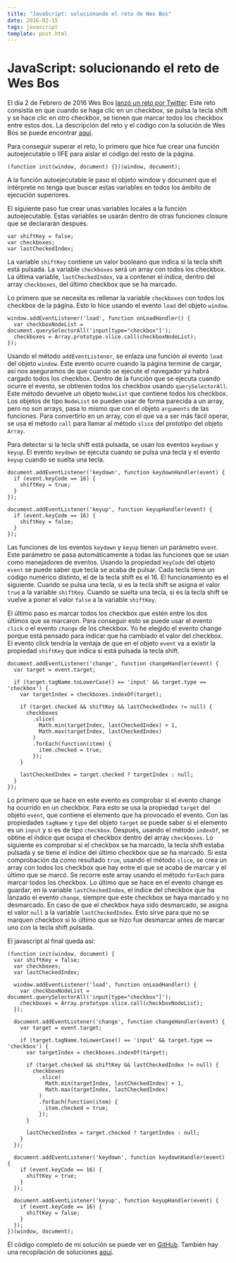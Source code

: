```yaml
---
title: "JavaScript: solucionando el reto de Wes Bos"
date: 2016-02-15
tags: javascript
template: post.html
---
```


# JavaScript: solucionando el reto de Wes Bos

El día 2 de Febrero de 2016 Wes Bos [lanzó un reto por Twitter](https://twitter.com/wesbos/status/694530601286676480). Este reto consistía en que cuando se haga clic en un checkbox, se pulsa la tecla shift y se hace clic en otro checkbox, se tienen que marcar todos los checkbox entre estos dos. La descripción del reto y el código con la solución de Wes Bos se puede encontrar [aquí](http://codepen.io/wesbos/pen/zrLjYq).

Para conseguir superar el reto, lo primero que hice fue crear una función autoejecutable o IIFE para aislar el código del resto de la página.

```
(function init(window, document) {})(window, document);
```

A la función autoejecutable le paso el objeto window y document que el intérprete no tenga que buscar estas variables en todos los ámbito de ejecución superiores.

El siguiente paso fue crear unas variables locales a la función autoejecutable. Estas variables se usarán dentro de otras funciones closure que se declararán después.

```
var shiftKey = false;
var checkboxes;
var lastCheckedIndex;
```

La variable `shiftKey` contiene un valor booleano que indica si la tecla shift está pulsada. La variable `checkboxes` será un array con todos los checkbox. La última variable, `lastCheckedIndex`, va a contener el índice, dentro del array `checkboxes`, del último checkbox que se ha marcado.

Lo primero que se necesita es rellenar la variable `checkboxes` con todos los checkbox de la página. Esto lo hice usando el evento `load` del objeto `window`.

```
window.addEventListener('load', function onLoadHandler() {
  var checkboxNodeList = document.querySelectorAll('input[type="checkbox"]');
  checkboxes = Array.prototype.slice.call(checkboxNodeList);
});
```

Usando el método `addEventListener`, se enlaza una función al evento `load` del objeto `window`. Este evento ocurre cuando la página termine de cargar, así nos aseguramos de que cuando se ejecute el navegador ya habrá cargado todos los checkbox. Dentro de la función que se ejecuta cuando ocurre el evento, se obtienen todos los checkbox usando `querySelectorAll`. Este método devuelve un objeto `NodeList` que contiene todos los checkbox. Los objetos de tipo `NodeList` se pueden usar de forma parecida a un array, pero no son arrays, pasa lo mismo que con el objeto `arguments` de las funciones. Para convertirlo en un array, con el que va a ser más fácil operar, se usa el método `call` para llamar al método `slice` del prototipo del objeto `Array`.

Para detectar si la tecla shift está pulsada, se usan los eventos `keydown` y `keyup`. El evento `keydown` se ejecuta cuando se pulsa una tecla y el evento `keyup` cuando se suelta una tecla.

```
document.addEventListener('keydown', function keydownHandler(event) {
  if (event.keyCode == 16) {
    shiftKey = true;
  }
});

document.addEventListener('keyup', function keyupHandler(event) {
  if (event.keyCode == 16) {
    shiftKey = false;
  }
});
```

Las funciones de los eventos `keydown` y `keyup` tienen un parámetro `event`. Este parámetro se pasa automáticamente a todas las funciones que se usan como manejadores de eventos. Usando la propiedad `keyCode` del objeto `event` se puede saber que tecla se acaba de pulsar. Cada tecla tiene un código numérico distinto, el de la tecla shift es el 16.
El funcionamiento es el siguiente. Cuando se pulsa una tecla, si es la tecla shift se asigna el valor `true` a la variable `shiftKey`. Cuando se suelta una tecla, si es la tecla shift se vuelve a poner el valor `false` a la variable `shiftKey`.

El último paso es marcar todos los checkbox que estén entre los dos últimos que se marcaron. Para conseguir esto se puede usar el evento `click` o el evento `change` de los checkbox. Yo he elegido el evento change porque está pensado para indicar que ha cambiado el valor del checkbox. El evento click tendría la ventaja de que en el objeto `event` va a existir la propiedad `shiftKey` que indica si está pulsada la tecla shift.

```
document.addEventListener('change', function changeHandler(event) {
  var target = event.target;

  if (target.tagName.toLowerCase() == 'input' && target.type == 'checkbox') {
    var targetIndex = checkboxes.indexOf(target);

    if (target.checked && shiftKey && lastCheckedIndex != null) {
      checkboxes
        .slice(
          Math.min(targetIndex, lastCheckedIndex) + 1,
          Math.max(targetIndex, lastCheckedIndex)
        )
        .forEach(function(item) {
          item.checked = true;
        });
    }
    
    lastCheckedIndex = target.checked ? targetIndex : null;
  }
});
```

Lo primero que se hace en este evento es comprobar si el evento change ha ocurrido en un checkbox. Para esto se usa la propiedad `target` del objeto `event`, que contiene el elemento que ha provocado el evento. Con las propiedades `tagName` y `type` del objeto `target` se puede saber si el elemento es un `input` y si es de tipo `checkbox`. Después, usando el método `indexOf`, se obtine el índice que ocupa el checkbox dentro del array `checkboxes`. Lo siguiente es comprobar si el checkbox se ha marcado, la tecla shift estaba pulsada y se tiene el índice del último checkbox que se ha marcado. Si esta comprobación da como resultado `true`, usando el método `slice`, se crea un array con todos los checkbox que hay entre el que se acaba de marcar y el último que se marcó. Se recorre este array usando el método `forEach` para marcar todos los checkbox. Lo último que se hace en el evento change es guardar, en la variable `lastCheckedIndex`, el índice del checkbox que ha lanzado el evento `change`, siempre que este checkbox se haya marcado y no desmarcado. En caso de que el checkbox haya sido desmarcado, se asigna el valor `null` a la variable `lastCheckedIndex`. Esto sirve para que no se marquen checkbox si lo último que se hizo fue desmarcar antes de marcar uno con la tecla shift pulsada.

El javascript al final queda así:

```
(function init(window, document) {
  var shiftKey = false;
  var checkboxes;
  var lastCheckedIndex;

  window.addEventListener('load', function onLoadHandler() {
    var checkboxNodeList = document.querySelectorAll('input[type="checkbox"]');
    checkboxes = Array.prototype.slice.call(checkboxNodeList);
  });

  document.addEventListener('change', function changeHandler(event) {
    var target = event.target;

    if (target.tagName.toLowerCase() == 'input' && target.type == 'checkbox') {
      var targetIndex = checkboxes.indexOf(target);

      if (target.checked && shiftKey && lastCheckedIndex != null) {
        checkboxes
          .slice(
            Math.min(targetIndex, lastCheckedIndex) + 1,
            Math.max(targetIndex, lastCheckedIndex)
          )
          .forEach(function(item) {
            item.checked = true;
          });
      }
      
      lastCheckedIndex = target.checked ? targetIndex : null;
    }
  });

  document.addEventListener('keydown', function keydownHandler(event) {
    if (event.keyCode == 16) {
      shiftKey = true;
    }
  });

  document.addEventListener('keyup', function keyupHandler(event) {
    if (event.keyCode == 16) {
      shiftKey = false;
    }
  });
})(window, document);
```

El código completo de mi solución se puede ver en [GitHub](https://github.com/jrruiz/wesbos-checkbox-challenge). También hay una recopilación de soluciones [aquí](http://codepen.io/collection/DQbKJa/).
